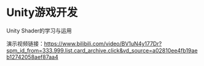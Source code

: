 # Unity游戏开发

Unity Shader的学习与运用

演示视频链接：https://www.bilibili.com/video/BV1uN4y177Dr?spm_id_from=333.999.list.card_archive.click&vd_source=a02810ee4fb19aeb12742058aef87aa4

